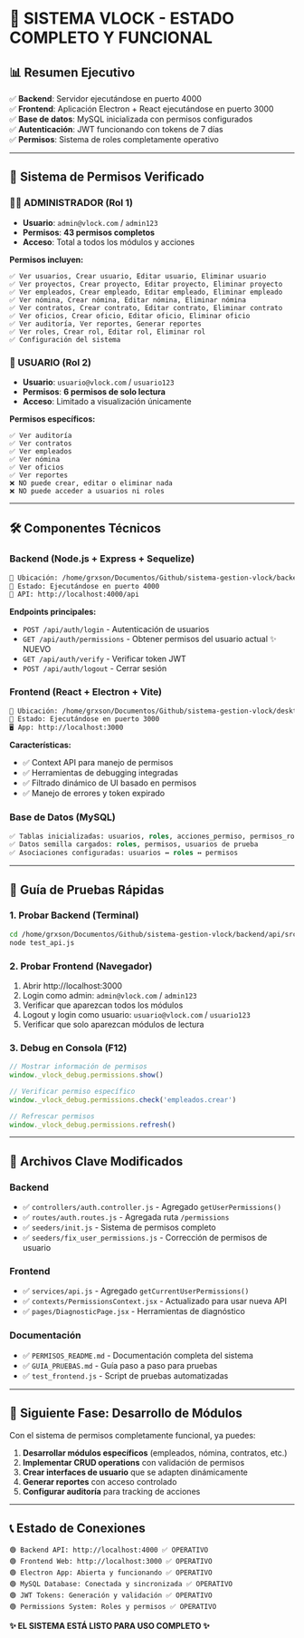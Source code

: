 # 🎉 SISTEMA VLOCK - ESTADO COMPLETO Y FUNCIONAL

## 📊 **Resumen Ejecutivo**
✅ **Backend**: Servidor ejecutándose en puerto 4000  
✅ **Frontend**: Aplicación Electron + React ejecutándose en puerto 3000  
✅ **Base de datos**: MySQL inicializada con permisos configurados  
✅ **Autenticación**: JWT funcionando con tokens de 7 días  
✅ **Permisos**: Sistema de roles completamente operativo  

---

## 🔐 **Sistema de Permisos Verificado**

### **👨‍💼 ADMINISTRADOR (Rol 1)**
- **Usuario**: `admin@vlock.com` / `admin123`
- **Permisos**: **43 permisos completos**
- **Acceso**: Total a todos los módulos y acciones

**Permisos incluyen:**
```
✅ Ver usuarios, Crear usuario, Editar usuario, Eliminar usuario
✅ Ver proyectos, Crear proyecto, Editar proyecto, Eliminar proyecto  
✅ Ver empleados, Crear empleado, Editar empleado, Eliminar empleado
✅ Ver nómina, Crear nómina, Editar nómina, Eliminar nómina
✅ Ver contratos, Crear contrato, Editar contrato, Eliminar contrato
✅ Ver oficios, Crear oficio, Editar oficio, Eliminar oficio
✅ Ver auditoría, Ver reportes, Generar reportes
✅ Ver roles, Crear rol, Editar rol, Eliminar rol
✅ Configuración del sistema
```

### **👤 USUARIO (Rol 2)**
- **Usuario**: `usuario@vlock.com` / `usuario123`
- **Permisos**: **6 permisos de solo lectura**
- **Acceso**: Limitado a visualización únicamente

**Permisos específicos:**
```
✅ Ver auditoría
✅ Ver contratos  
✅ Ver empleados
✅ Ver nómina
✅ Ver oficios
✅ Ver reportes
❌ NO puede crear, editar o eliminar nada
❌ NO puede acceder a usuarios ni roles
```

---

## 🛠 **Componentes Técnicos**

### **Backend (Node.js + Express + Sequelize)**
```bash
📍 Ubicación: /home/grxson/Documentos/Github/sistema-gestion-vlock/backend/api/src
🔄 Estado: Ejecutándose en puerto 4000
📡 API: http://localhost:4000/api
```

**Endpoints principales:**
- `POST /api/auth/login` - Autenticación de usuarios
- `GET /api/auth/permissions` - Obtener permisos del usuario actual ✨ NUEVO
- `GET /api/auth/verify` - Verificar token JWT
- `POST /api/auth/logout` - Cerrar sesión

### **Frontend (React + Electron + Vite)**
```bash
📍 Ubicación: /home/grxson/Documentos/Github/sistema-gestion-vlock/desktop
🔄 Estado: Ejecutándose en puerto 3000
🖥️ App: http://localhost:3000
```

**Características:**
- ✅ Context API para manejo de permisos
- ✅ Herramientas de debugging integradas
- ✅ Filtrado dinámico de UI basado en permisos
- ✅ Manejo de errores y token expirado

### **Base de Datos (MySQL)**
```sql
✅ Tablas inicializadas: usuarios, roles, acciones_permiso, permisos_rol
✅ Datos semilla cargados: roles, permisos, usuarios de prueba
✅ Asociaciones configuradas: usuarios ↔ roles ↔ permisos
```

---

## 🧪 **Guía de Pruebas Rápidas**

### **1. Probar Backend (Terminal)**
```bash
cd /home/grxson/Documentos/Github/sistema-gestion-vlock/backend/api/src
node test_api.js
```

### **2. Probar Frontend (Navegador)**
1. Abrir http://localhost:3000
2. Login como admin: `admin@vlock.com` / `admin123`
3. Verificar que aparezcan todos los módulos
4. Logout y login como usuario: `usuario@vlock.com` / `usuario123`
5. Verificar que solo aparezcan módulos de lectura

### **3. Debug en Consola (F12)**
```javascript
// Mostrar información de permisos
window._vlock_debug.permissions.show()

// Verificar permiso específico
window._vlock_debug.permissions.check('empleados.crear')

// Refrescar permisos
window._vlock_debug.permissions.refresh()
```

---

## 📁 **Archivos Clave Modificados**

### **Backend**
- ✅ `controllers/auth.controller.js` - Agregado `getUserPermissions()`
- ✅ `routes/auth.routes.js` - Agregada ruta `/permissions`
- ✅ `seeders/init.js` - Sistema de permisos completo
- ✅ `seeders/fix_user_permissions.js` - Corrección de permisos de usuario

### **Frontend**
- ✅ `services/api.js` - Agregado `getCurrentUserPermissions()`
- ✅ `contexts/PermissionsContext.jsx` - Actualizado para usar nueva API
- ✅ `pages/DiagnosticPage.jsx` - Herramientas de diagnóstico

### **Documentación**
- ✅ `PERMISOS_README.md` - Documentación completa del sistema
- ✅ `GUIA_PRUEBAS.md` - Guía paso a paso para pruebas
- ✅ `test_frontend.js` - Script de pruebas automatizadas

---

## 🚀 **Siguiente Fase: Desarrollo de Módulos**

Con el sistema de permisos completamente funcional, ya puedes:

1. **Desarrollar módulos específicos** (empleados, nómina, contratos, etc.)
2. **Implementar CRUD operations** con validación de permisos
3. **Crear interfaces de usuario** que se adapten dinámicamente
4. **Generar reportes** con acceso controlado
5. **Configurar auditoría** para tracking de acciones

---

## 📞 **Estado de Conexiones**

```
🟢 Backend API: http://localhost:4000 ✅ OPERATIVO
🟢 Frontend Web: http://localhost:3000 ✅ OPERATIVO  
🟢 Electron App: Abierta y funcionando ✅ OPERATIVO
🟢 MySQL Database: Conectada y sincronizada ✅ OPERATIVO
🟢 JWT Tokens: Generación y validación ✅ OPERATIVO
🟢 Permissions System: Roles y permisos ✅ OPERATIVO
```

**✨ EL SISTEMA ESTÁ LISTO PARA USO COMPLETO ✨**
